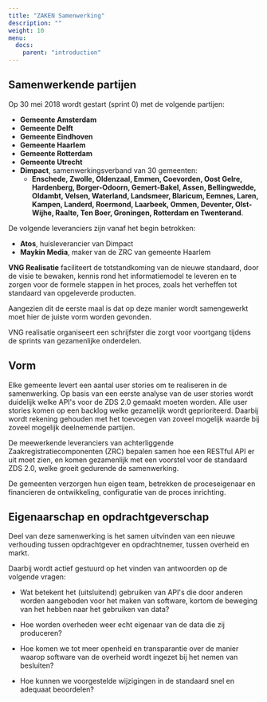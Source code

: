 ```yaml
---
title: "ZAKEN Samenwerking"
description: ""
weight: 10
menu:
  docs:
    parent: "introduction"
---
```


## Samenwerkende partijen

Op 30 mei 2018 wordt gestart (sprint 0) met de volgende partijen:

- **Gemeente Amsterdam**
- **Gemeente Delft**
- **Gemeente Eindhoven**
- **Gemeente Haarlem**
- **Gemeente Rotterdam**
- **Gemeente Utrecht**
- **Dimpact**, samenwerkingsverband van 30 gemeenten:
  - **Enschede, Zwolle, Oldenzaal, Emmen, Coevorden, Oost Gelre, Hardenberg, Borger-Odoorn, Gemert-Bakel, Assen, Bellingwedde, Oldambt, Velsen, Waterland, Landsmeer, Blaricum, Eemnes, Laren, Kampen, Landerd, Roermond, Laarbeek, Ommen, Deventer, Olst-Wijhe, Raalte, Ten Boer, Groningen, Rotterdam en Twenterand**.

De volgende leveranciers zijn vanaf het begin betrokken:

- **Atos**, huisleverancier van Dimpact
- **Maykin Media**, maker van de ZRC van gemeente Haarlem

**VNG Realisatie** faciliteert de totstandkoming van de nieuwe standaard, door de visie te bewaken, kennis rond het informatiemodel te leveren en te zorgen voor de formele stappen in het proces, zoals het verheffen tot standaard van opgeleverde producten.

Aangezien dit de eerste maal is dat op deze manier wordt samengewerkt moet hier de juiste vorm worden gevonden.

VNG realisatie organiseert een schrijfster die zorgt voor voortgang tijdens de sprints van gezamenlijke onderdelen.


## Vorm

Elke gemeente levert een aantal user stories om te realiseren in de samenwerking.
Op basis van een eerste analyse van de user stories wordt duidelijk welke API's voor de ZDS 2.0 gemaakt moeten worden. Alle user stories komen op een backlog welke gezamelijk wordt geprioriteerd. Daarbij wordt rekening gehouden met het toevoegen van zoveel mogelijk waarde bij zoveel mogelijk deelnemende partijen.

De meewerkende leveranciers van achterliggende Zaakregistratiecomponenten (ZRC) bepalen samen hoe een RESTful API er uit moet zien, en komen gezamenlijk met een voorstel voor de standaard ZDS 2.0, welke groeit gedurende de samenwerking.

De gemeenten verzorgen hun eigen team, betrekken de proceseigenaar en financieren de ontwikkeling, configuratie van de proces inrichting.


## Eigenaarschap en opdrachtgeverschap

Deel van deze samenwerking is het samen uitvinden van een nieuwe verhouding tussen opdrachtgever en opdrachtnemer, tussen overheid en markt.

Daarbij wordt actief gestuurd op het vinden van antwoorden op de volgende vragen:

- Wat betekent het (uitsluitend) gebruiken van API's die door anderen worden aangeboden voor het maken van software, kortom de beweging van het hebben naar het gebruiken van data?

- Hoe worden overheden weer echt eigenaar van de data die zij produceren?

- Hoe komen we tot meer openheid en transparantie over de manier waarop software van de overheid wordt ingezet bij het nemen van besluiten?

- Hoe kunnen we voorgestelde wijzigingen in de standaard snel en adequaat beoordelen?
